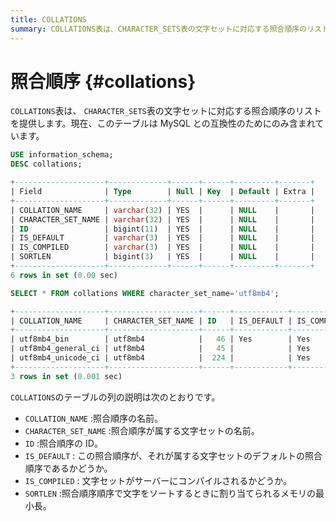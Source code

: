 ```yaml
---
title: COLLATIONS
summary: COLLATIONS表は、CHARACTER_SETS表の文字セットに対応する照合順序のリストを提供します。このテーブルはMySQLとの互換性のためにのみ含まれています。COLLATION_NAMEは照合順序の名前で、CHARACTER_SET_NAMEは照合順序が属する文字セットの名前です。IDは照合順序のIDで、IS_DEFAULTはデフォルトの照合順序であるかどうかを示します。IS_COMPILEDは文字セットがサーバーにコンパイルされるかどうかを示し、SORTLENは照合順序順序で文字をソートするときに割り当てられるメモリの最小長です。
---
```


# 照合順序 {#collations}

`COLLATIONS`表は、 `CHARACTER_SETS`表の文字セットに対応する照合順序のリストを提供します。現在、このテーブルは MySQL との互換性のためにのみ含まれています。

```sql
USE information_schema;
DESC collations;
```

```sql
+--------------------+-------------+------+------+---------+-------+
| Field              | Type        | Null | Key  | Default | Extra |
+--------------------+-------------+------+------+---------+-------+
| COLLATION_NAME     | varchar(32) | YES  |      | NULL    |       |
| CHARACTER_SET_NAME | varchar(32) | YES  |      | NULL    |       |
| ID                 | bigint(11)  | YES  |      | NULL    |       |
| IS_DEFAULT         | varchar(3)  | YES  |      | NULL    |       |
| IS_COMPILED        | varchar(3)  | YES  |      | NULL    |       |
| SORTLEN            | bigint(3)   | YES  |      | NULL    |       |
+--------------------+-------------+------+------+---------+-------+
6 rows in set (0.00 sec)
```

```sql
SELECT * FROM collations WHERE character_set_name='utf8mb4';
```

```sql
+--------------------+--------------------+------+------------+-------------+---------+
| COLLATION_NAME     | CHARACTER_SET_NAME | ID   | IS_DEFAULT | IS_COMPILED | SORTLEN |
+--------------------+--------------------+------+------------+-------------+---------+
| utf8mb4_bin        | utf8mb4            |   46 | Yes        | Yes         |       1 |
| utf8mb4_general_ci | utf8mb4            |   45 |            | Yes         |       1 |
| utf8mb4_unicode_ci | utf8mb4            |  224 |            | Yes         |       1 |
+--------------------+--------------------+------+------------+-------------+---------+
3 rows in set (0.001 sec)
```

`COLLATIONS`のテーブルの列の説明は次のとおりです。

-   `COLLATION_NAME` :照合順序の名前。
-   `CHARACTER_SET_NAME` :照合順序が属する文字セットの名前。
-   `ID` :照合順序の ID。
-   `IS_DEFAULT` : この照合順序が、それが属する文字セットのデフォルトの照合順序であるかどうか。
-   `IS_COMPILED` : 文字セットがサーバーにコンパイルされるかどうか。
-   `SORTLEN` :照合順序順序で文字をソートするときに割り当てられるメモリの最小長。

